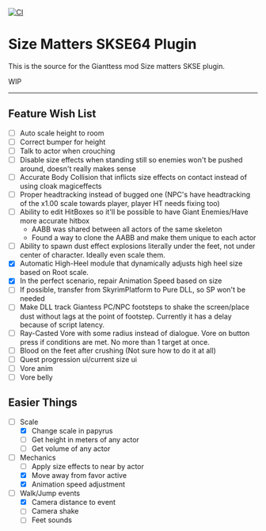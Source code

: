 [![CI](https://github.com/QuantumEntangledAndy/GTS_Plugin/actions/workflows/build.yml/badge.svg)](https://github.com/QuantumEntangledAndy/GTS_Plugin/actions/workflows/build.yml)

# Size Matters SKSE64 Plugin

This is the source for the Gianttess mod Size matters SKSE plugin.

WIP

---

## Feature Wish List

- [ ] Auto scale height to room
- [ ] Correct bumper for height 
- [ ] Talk to actor when crouching
- [ ] Disable size effects when standing still so enemies won't be pushed around, doesn't really makes sense
- [ ] Accurate Body Collision that inflicts size effects on contact instead of using cloak magiceffects
- [ ] Proper headtracking instead of bugged one (NPC's have headtracking of the x1.00 scale towards player, player HT needs fixing too)
- [ ] Ability to edit HitBoxes so it'll be possible to have Giant Enemies/Have more accurate hitbox
  - AABB was shared between all actors of the same skeleton
  - Found a way to clone the AABB and make them unique to each actor
- [ ] Ability to spawn dust effect explosions literally under the feet, not under center of character. Ideally even scale them.
- [x] Automatic High-Heel module that dynamically adjusts high heel size based on Root scale.
- [x] In the perfect scenario, repair Animation Speed based on size
- [ ] If possible, transfer from SkyrimPlatform to Pure DLL, so SP won't be needed
- [ ] Make DLL track Giantess PC/NPC footsteps to shake the screen/place dust without lags at the point of footstep. Currently it has a delay because of script latency.
- [ ] Ray-Casted Vore with some radius instead of dialogue. Vore on button press if conditions are met. No more than 1 target at once.
- [ ] Blood on the feet after crushing (Not sure how to do it at all)
- [ ] Quest progression ui/current size ui
- [ ] Vore anim
- [ ] Vore belly

## Easier Things
- [ ] Scale
  - [x] Change scale in papyrus
  - [ ] Get height in meters of any actor
  - [ ] Get volume of any actor
- [ ] Mechanics  
  - [ ] Apply size effects to near by actor
  - [x] Move away from favor active
  - [x] Animation speed adjustment
- [ ] Walk/Jump events
  - [x] Camera distance to event
  - [ ] Camera shake
  - [ ] Feet sounds
